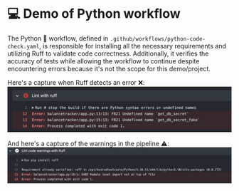 # 💻 Demo of Python workflow

The Python 🐍 workflow, defined in `.github/workflows/python-code-check.yaml`, is responsible for installing all the necessary requirements and utilizing Ruff to validate code correctness. Additionally, it verifies the accuracy of tests while allowing the workflow to continue despite encountering errors because it's not the scope for this demo/project. 

Here's a capture when Ruff detects an error ❌:
![ruff](./images/py_ruff.png)

And here's a capture of the warnings in the pipeline ⚠️:
![ruff](./images/py_ruff_warnings.png) 
